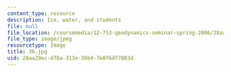 ```yaml
---
content_type: resource
description: Ice, water, and students
file: null
file_location: /coursemedia/12-753-geodynamics-seminar-spring-2006/28aa29ecd78a313e38b47e8f6d77883d_36.jpg
file_type: image/jpeg
resourcetype: Image
title: 36.jpg
uid: 28aa29ec-d78a-313e-38b4-7e8f6d77883d
---
```

